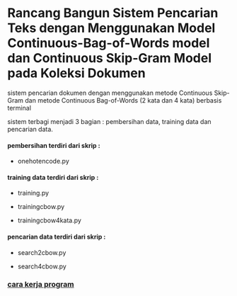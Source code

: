 # Rancang Bangun Sistem Pencarian Teks dengan Menggunakan Model Continuous-Bag-of-Words model dan Continuous Skip-Gram Model pada Koleksi Dokumen
sistem pencarian dokumen dengan menggunakan metode Continuous Skip-Gram dan metode Continuous Bag-of-Words (2 kata dan 4 kata) berbasis terminal

sistem terbagi menjadi 3 bagian : pembersihan data, training data dan pencarian data.

#### pembersihan terdiri dari skrip :

-  onehotencode.py

#### training data terdiri dari skrip :

-  training.py
  
-  trainingcbow.py
  
-  trainingcbow4kata.py
  
#### pencarian data terdiri dari skrip :

-  search2cbow.py
  
-  search4cbow.py

### [cara kerja program](https://github.com/zalghornain/skripsi/blob/master/docs/manual.md)
